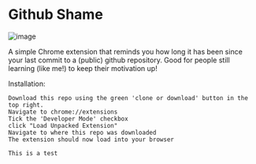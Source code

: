 # Github Shame

![image](https://user-images.githubusercontent.com/18626805/27717131-803c2e20-5d86-11e7-8d59-e623b6223601.png)


A simple Chrome extension that reminds you how long it has been since your last commit
to a (public) github repository. Good for people still learning (like me!) to keep their
motivation up!

Installation:
```
Download this repo using the green 'clone or download' button in the top right.
Navigate to chrome://extensions
Tick the 'Developer Mode' checkbox
click "Load Unpacked Extension"
Navigate to where this repo was downloaded
The extension should now load into your browser
```

```
This is a test
```
